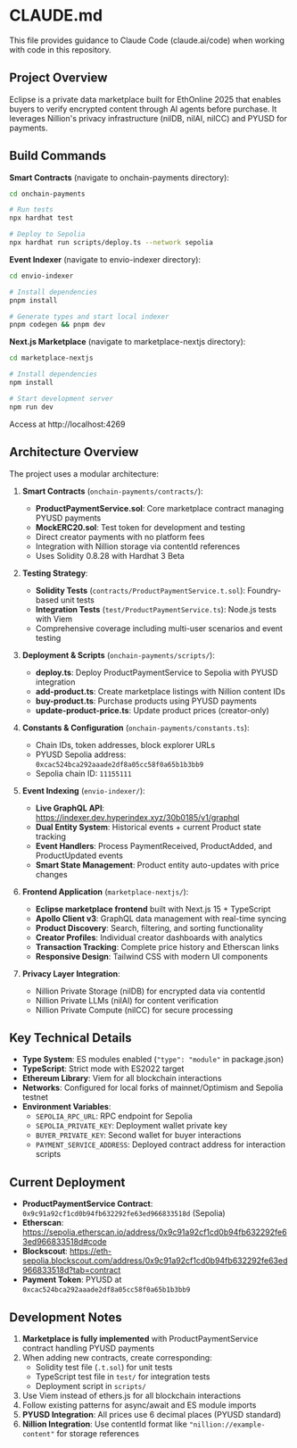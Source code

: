 # CLAUDE.md

This file provides guidance to Claude Code (claude.ai/code) when working with code in this repository.

## Project Overview

Eclipse is a private data marketplace built for EthOnline 2025 that enables buyers to verify encrypted content through AI agents before purchase. It leverages Nillion's privacy infrastructure (nilDB, nilAI, nilCC) and PYUSD for payments.

## Build Commands

**Smart Contracts** (navigate to onchain-payments directory):

```bash
cd onchain-payments

# Run tests
npx hardhat test

# Deploy to Sepolia
npx hardhat run scripts/deploy.ts --network sepolia
```

**Event Indexer** (navigate to envio-indexer directory):

```bash
cd envio-indexer

# Install dependencies
pnpm install

# Generate types and start local indexer
pnpm codegen && pnpm dev
```

**Next.js Marketplace** (navigate to marketplace-nextjs directory):

```bash
cd marketplace-nextjs

# Install dependencies
npm install

# Start development server
npm run dev
```

Access at http://localhost:4269

## Architecture Overview

The project uses a modular architecture:

1. **Smart Contracts** (`onchain-payments/contracts/`):

   - **ProductPaymentService.sol**: Core marketplace contract managing PYUSD payments
   - **MockERC20.sol**: Test token for development and testing
   - Direct creator payments with no platform fees
   - Integration with Nillion storage via contentId references
   - Uses Solidity 0.8.28 with Hardhat 3 Beta

2. **Testing Strategy**:

   - **Solidity Tests** (`contracts/ProductPaymentService.t.sol`): Foundry-based unit tests
   - **Integration Tests** (`test/ProductPaymentService.ts`): Node.js tests with Viem
   - Comprehensive coverage including multi-user scenarios and event testing

3. **Deployment & Scripts** (`onchain-payments/scripts/`):

   - **deploy.ts**: Deploy ProductPaymentService to Sepolia with PYUSD integration
   - **add-product.ts**: Create marketplace listings with Nillion content IDs
   - **buy-product.ts**: Purchase products using PYUSD payments
   - **update-product-price.ts**: Update product prices (creator-only)

4. **Constants & Configuration** (`onchain-payments/constants.ts`):

   - Chain IDs, token addresses, block explorer URLs
   - PYUSD Sepolia address: `0xcac524bca292aaade2df8a05cc58f0a65b1b3bb9`
   - Sepolia chain ID: `11155111`

5. **Event Indexing** (`envio-indexer/`):

   - **Live GraphQL API**: https://indexer.dev.hyperindex.xyz/30b0185/v1/graphql
   - **Dual Entity System**: Historical events + current Product state tracking
   - **Event Handlers**: Process PaymentReceived, ProductAdded, and ProductUpdated events
   - **Smart State Management**: Product entity auto-updates with price changes

6. **Frontend Application** (`marketplace-nextjs/`):

   - **Eclipse marketplace frontend** built with Next.js 15 + TypeScript
   - **Apollo Client v3**: GraphQL data management with real-time syncing
   - **Product Discovery**: Search, filtering, and sorting functionality
   - **Creator Profiles**: Individual creator dashboards with analytics
   - **Transaction Tracking**: Complete price history and Etherscan links
   - **Responsive Design**: Tailwind CSS with modern UI components

7. **Privacy Layer Integration**:
   - Nillion Private Storage (nilDB) for encrypted data via contentId
   - Nillion Private LLMs (nilAI) for content verification
   - Nillion Private Compute (nilCC) for secure processing

## Key Technical Details

- **Type System**: ES modules enabled (`"type": "module"` in package.json)
- **TypeScript**: Strict mode with ES2022 target
- **Ethereum Library**: Viem for all blockchain interactions
- **Networks**: Configured for local forks of mainnet/Optimism and Sepolia testnet
- **Environment Variables**:
  - `SEPOLIA_RPC_URL`: RPC endpoint for Sepolia
  - `SEPOLIA_PRIVATE_KEY`: Deployment wallet private key
  - `BUYER_PRIVATE_KEY`: Second wallet for buyer interactions
  - `PAYMENT_SERVICE_ADDRESS`: Deployed contract address for interaction scripts

## Current Deployment

- **ProductPaymentService Contract**: `0x9c91a92cf1cd0b94fb632292fe63ed966833518d` (Sepolia)
- **Etherscan**: https://sepolia.etherscan.io/address/0x9c91a92cf1cd0b94fb632292fe63ed966833518d#code
- **Blockscout**: https://eth-sepolia.blockscout.com/address/0x9c91a92cf1cd0b94fb632292fe63ed966833518d?tab=contract
- **Payment Token**: PYUSD at `0xcac524bca292aaade2df8a05cc58f0a65b1b3bb9`

## Development Notes

1. **Marketplace is fully implemented** with ProductPaymentService contract handling PYUSD payments
2. When adding new contracts, create corresponding:
   - Solidity test file (`.t.sol`) for unit tests
   - TypeScript test file in `test/` for integration tests
   - Deployment script in `scripts/`
3. Use Viem instead of ethers.js for all blockchain interactions
4. Follow existing patterns for async/await and ES module imports
5. **PYUSD Integration**: All prices use 6 decimal places (PYUSD standard)
6. **Nillion Integration**: Use contentId format like `"nillion://example-content"` for storage references
